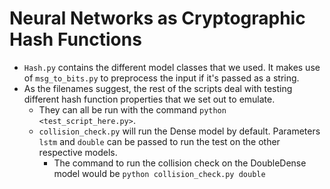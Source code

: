 # Neural Networks as Cryptographic Hash Functions
* ```Hash.py``` contains the different model classes that we used. It makes use of ```msg_to_bits.py``` to preprocess the input
if it's passed as a string.
* As the filenames suggest, the rest of the scripts deal with testing different hash function properties that we set out
to emulate.
	* They can all be run with the command `python <test_script_here.py>`. 
	* `collision_check.py` will run the Dense model by default. Parameters `lstm` and `double` can be passed to run the test on the other respective models.
		* The command to run the collision check on the DoubleDense model would be `python collision_check.py double`
